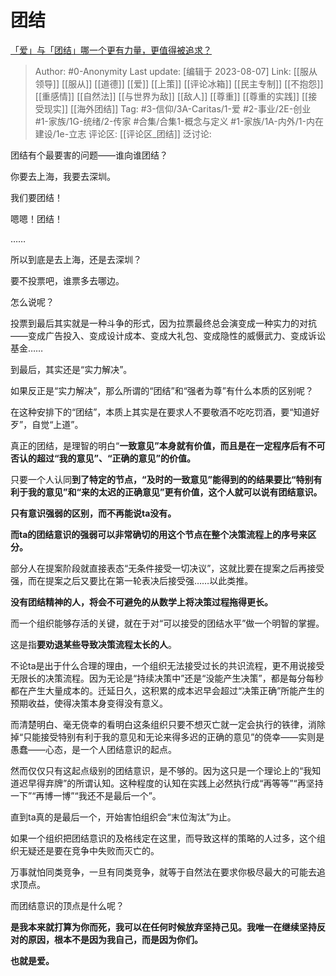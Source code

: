 # 团结
[「爱」与「团结」哪一个更有力量，更值得被追求？](https://www.zhihu.com/question/473290554/answer/2008235759)

> Author: #0-Anonymity
> Last update: [编辑于 2023-08-07]
> Link: [[服从领导]] [[服从]] [[道德]] [[爱]] [[上策]] [[评论冰箱]] [[民主专制]] [[不抱怨]] [[重感情]] [[自然法]] [[与世界为敌]] [[敌人]] [[尊重]] [[尊重的实践]] [[接受现实]] [[海外团结]]
> Tag: #3-信仰/3A-Caritas/1-爱 #2-事业/2E-创业 #1-家族/1G-统绪/2-传家 #合集/合集1-概念与定义 #1-家族/1A-内外/1-内在建设/1e-立志
> 评论区: [[评论区_团结]]
> 泛讨论:

团结有个最要害的问题——谁向谁团结？

你要去上海，我要去深圳。

我们要团结！

嗯嗯！团结！

……

所以到底是去上海，还是去深圳？

要不投票吧，谁票多去哪边。

怎么说呢？

投票到最后其实就是一种斗争的形式，因为拉票最终总会演变成一种实力的对抗——变成广告投入、变成设计成本、变成大礼包、变成隐性的威慑武力、变成诉讼基金……

到最后，其实还是“实力解决”。

如果反正是“实力解决”，那么所谓的“团结”和“强者为尊”有什么本质的区别呢？

在这种安排下的“团结”，本质上其实是在要求人不要敬酒不吃吃罚酒，要“知道好歹”，自觉“上道”。

真正的团结，是理智的明白“**一致意见”本身就有价值，而且是在一定程序后有不可否认的超过“我的意见”、“正确的意见”的价值。**

只要一个人认同**到了特定的节点，“及时的一致意见”能得到的的结果要比“特别有利于我的意见”和“来的太迟的正确意见”更有价值，这个人就可以说有团结意识。**

**只有意识强弱的区别，而不再能说ta没有。**

**而ta的团结意识的强弱可以非常确切的用这个节点在整个决策流程上的序号来区分。**

部分人在提案阶段就直接表态“无条件接受一切决议”，这就比要在提案之后再接受强，而在提案之后又要比在第一轮表决后接受强……以此类推。

**没有团结精神的人，将会不可避免的从数学上将决策过程拖得更长。**

而一个组织能够存活的关键，就在于对“可以接受的团结水平”做一个明智的掌握。

这是指**要劝退某些导致决策流程太长的人**。

不论ta是出于什么合理的理由，一个组织无法接受过长的共识流程，更不用说接受无限长的决策流程。因为无论是“持续决策中”还是“没能产生决策”，都是每分每秒都在产生大量成本的。迁延日久，这积累的成本迟早会超过“决策正确”所能产生的预期收益，使得决策本身变得没有意义。

而清楚明白、毫无侥幸的看明白这条组织只要不想灭亡就一定会执行的铁律，消除掉“只能接受特别有利于我的意见和无论来得多迟的正确的意见”的侥幸——实则是愚蠢——心态，是一个人团结意识的起点。

然而仅仅只有这起点级别的团结意识，是不够的。因为这只是一个理论上的“我知道迟早得弃牌”的所谓认知。这种程度的认知在实践上必然执行成“再等等”“再坚持一下”“再博一博”“我还不是最后一个”。

直到ta真的是最后一个，开始害怕组织会“末位淘汰”为止。

如果一个组织把团结意识的及格线定在这里，而导致这样的策略的人过多，这个组织无疑还是要在竞争中失败而灭亡的。

万事就怕同类竞争，一旦有同类竞争，就等于自然法在要求你极尽最大的可能去追求顶点。

而团结意识的顶点是什么呢？

**是我本来就打算为你而死，我可以在任何时候放弃坚持己见。我唯一在继续坚持反对的原因，根本不是因为我自己，而是因为你们。**

**也就是爱。**